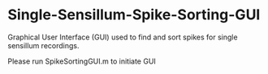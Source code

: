 # Single-Sensillum-Spike-Sorting-GUI
Graphical User Interface (GUI) used to find and sort spikes for single sensillum recordings.

Please run SpikeSortingGUI.m to initiate GUI
